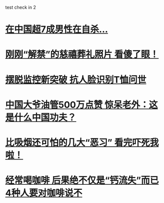test check in 2
# [在中国超7成男性在自杀…](70%25lanxinzaizhisa.md)
# [刚刚“解禁”的慈禧葬礼照片 看傻了眼！](cixitaihou.md)
# [摆脱监控新突破 抗人脸识别T恤问世](antirenlianshibie.md)
# [中国大爷油管500万点赞 惊呆老外：这是什么中国功夫？](zhongguodaye.md)
# [比吸烟还可怕的几大“恶习” 看完吓死我啦！](exi.md)
# [经常喝咖啡 后果绝不仅是“钙流失”而已 4种人要对咖啡说不](kafei.md)
